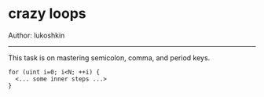 # crazy loops

Author: lukoshkin

---

This task is on mastering semicolon, comma, and period keys.


```
for (uint i=0; i<N; ++i) {
  <... some inner steps ...>
}
```

